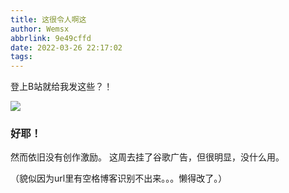 ```yaml
---
title: 这很令人啊这
author: Wemsx
abbrlink: 9e49cffd
date: 2022-03-26 22:17:02
tags:
---
```

登上B站就给我发这些？！
<!--more-->
![](https://cdn.jsdelivr.net/gh/wemsx/imgcdn1/img/截屏2022-03-26%2022.09.40.png)

### 好耶！
然而依旧没有创作激励。
这周去挂了谷歌广告，但很明显，没什么用。

（貌似因为url里有空格博客识别不出来。。。懒得改了。）